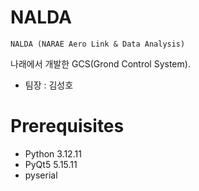 # NALDA

    NALDA (NARAE Aero Link & Data Analysis)

나래에서 개발한 GCS(Grond Control System).<br>

- 팀장 : 김성호

# Prerequisites

- Python 3.12.11
- PyQt5 5.15.11
- pyserial
